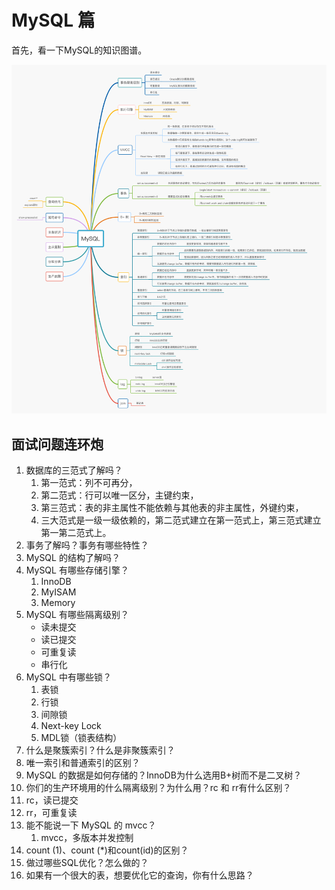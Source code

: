 # MySQL 篇

首先，看一下MySQL的知识图谱。

![mysql](../db/mysql/mysql.jpg)

## 面试问题连环炮

1. 数据库的三范式了解吗？
   1. 第一范式：列不可再分，
   2. 第二范式：行可以唯一区分，主键约束，
   3. 第三范式：表的非主属性不能依赖与其他表的非主属性，外键约束，
   4. 三大范式是一级一级依赖的，第二范式建立在第一范式上，第三范式建立第一第二范式上。 
2. 事务了解吗？事务有哪些特性？
3. MySQL 的结构了解吗？
4. MySQL 有哪些存储引擎？
   1. InnoDB
   2. MyISAM
   3. Memory
5. MySQL 有哪些隔离级别？
   - 读未提交
   - 读已提交
   - 可重复读
   - 串行化
6. MySQL 中有哪些锁？
   1. 表锁
   2. 行锁
   3. 间隙锁
   4. Next-key Lock
   5. MDL锁（锁表结构）
7. 什么是聚簇索引？什么是非聚簇索引？
8. 唯一索引和普通索引的区别？
9. MySQL 的数据是如何存储的？InnoDB为什么选用B+树而不是二叉树？
10. 你们的生产环境用的什么隔离级别？为什么用？rc 和 rr有什么区别？
   1. rc，读已提交
   2. rr，可重复读
11. 能不能说一下 MySQL 的 mvcc？
    1. mvcc，多版本并发控制
12. count (1)、count (*)和count(id)的区别？
13. 做过哪些SQL优化？怎么做的？
14. 如果有一个很大的表，想要优化它的查询，你有什么思路？